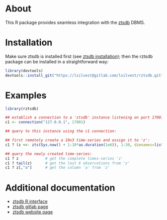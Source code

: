 # About

This R package provides seamless integration with the [ztsdb](http://www.ztsdb.org) DBMS.

# Installation

Make sure ztsdb is installed first (see
[ztsdb installation](http://ztsdb.org/docs/install.html)); then the
rztsdb package can be installed in a straightforward way:

~~~ R
library(devtools)
devtools::install_git("https://lsilvest@gitlab.com/lsilvest/rztsdb.git")
~~~

# Examples

~~~ R
library(rztsdb)

## establish a connection to a 'ztsdb' instance listening on port 17001:
c1 <- connection("127.0.0.1", 17001)

## query to this instance using the c1 connection:

## first remotely create a 10x3 time-series and assign it to 'z':
c1 ? (z <<- zts(Sys.now() + 1:10*as.duration(1e6)), 1:30, dimnames=list(NULL, c("a","b","c"))

## query the newly created time-series:
c1 ? z            # get the complete times-series 'z'
c1 ? tail(z)      # get the last 6 observations from 'z'
c1 ? z[,"a"]      # get the column 'a' from 'z'
~~~

# Additional documentation

- [ztsdb R interface](http://ztsdb.org/docs/Rintegration.html)
- [ztsdb gitlab page](https://gitlab.com/lsilvest/ztsdb)
- [ztsdb website page](http://www.ztsdb.org)
